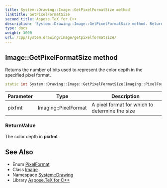 ```yaml
---
title: System::Drawing::Image::GetPixelFormatSize method
linktitle: GetPixelFormatSize
second_title: Aspose.TeX for C++
description: 'System::Drawing::Image::GetPixelFormatSize method. Returns the number of bits used to represent the color depth in the specified pixel format in C++.'
type: docs
weight: 3000
url: /cpp/system.drawing/image/getpixelformatsize/
---
```

## Image::GetPixelFormatSize method


Returns the number of bits used to represent the color depth in the specified pixel format.

```cpp
static int System::Drawing::Image::GetPixelFormatSize(Imaging::PixelFormat pixfmt)
```


| Parameter | Type | Description |
| --- | --- | --- |
| pixfmt | Imaging::PixelFormat | A pixel format for which to determine the size |

### ReturnValue

The color depth in **pixfmt**

## See Also

* Enum [PixelFormat](../../../system.drawing.imaging/pixelformat/)
* Class [Image](../)
* Namespace [System::Drawing](../../)
* Library [Aspose.TeX for C++](../../../)
